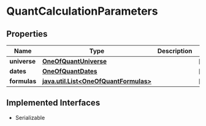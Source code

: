 

# QuantCalculationParameters


## Properties

Name | Type | Description | Notes
------------ | ------------- | ------------- | -------------
**universe** | [**OneOfQuantUniverse**](OneOfQuantUniverse.md) |  |  [optional]
**dates** | [**OneOfQuantDates**](OneOfQuantDates.md) |  |  [optional]
**formulas** | [**java.util.List&lt;OneOfQuantFormulas&gt;**](OneOfQuantFormulas.md) |  |  [optional]


## Implemented Interfaces

* Serializable


